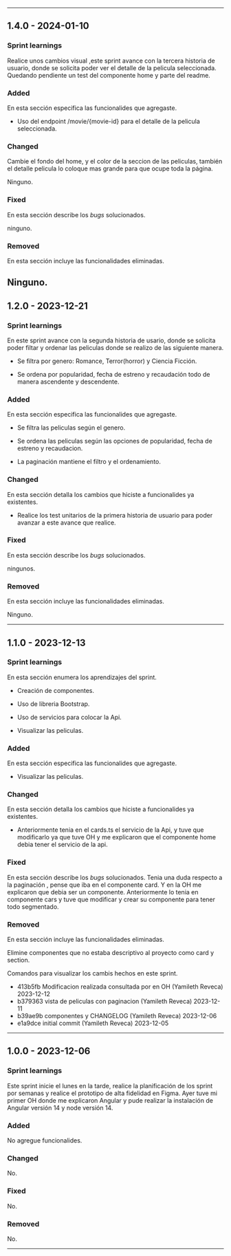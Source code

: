 --------
## 1.4.0 - 2024-01-10


### Sprint learnings

Realice unos cambios visual ,este sprint avance con la tercera historia de usuario, donde se solicita poder ver el detalle de la pelicula seleccionada. Quedando pendiente un test del componente home y parte del readme.

### Added

En esta sección especifica las funcionalides que agregaste.

* Uso del endpoint /movie/{movie-id} para el detalle de la pelicula seleccionada.

### Changed

Cambie el fondo del home, y el color de la seccion de las peliculas, también el detalle pelicula lo coloque mas grande para que ocupe toda la página.

Ninguno.

### Fixed

En esta sección describe los _bugs_ solucionados.

ninguno.

### Removed

En esta sección incluye las funcionalidades eliminadas.

Ninguno.
--------

## 1.2.0 - 2023-12-21


### Sprint learnings

En este sprint avance con la segunda historia de usario, donde se solicita poder filtar y ordenar las peliculas donde se realizo de las siguiente manera.

* Se filtra por genero: Romance, Terror(horror) y Ciencia Ficción.

* Se ordena por popularidad, fecha de estreno y recaudación todo de manera ascendente y descendente.


### Added
En esta sección especifica las funcionalides que agregaste.

* Se filtra las peliculas según el genero.

* Se ordena las peliculas según las opciones de popularidad, fecha de estreno y recaudacion.

* La paginación mantiene el filtro y el ordenamiento.


### Changed
En esta sección detalla los cambios que hiciste a funcionalides ya existentes.

* Realice los test unitarios de la primera historia de usuario para poder avanzar a este avance que realice.

### Fixed
En esta sección describe los _bugs_ solucionados.

ningunos.

### Removed
En esta sección incluye las funcionalidades eliminadas.

Ninguno.


--------
## 1.1.0 - 2023-12-13


### Sprint learnings
En esta sección enumera los aprendizajes del sprint.

* Creación de componentes.

* Uso de libreria Bootstrap.

* Uso de servicios para colocar la Api.

* Visualizar las peliculas.



### Added
En esta sección especifica las funcionalides que agregaste.

* Visualizar las peliculas.


### Changed
En esta sección detalla los cambios que hiciste a funcionalides ya existentes.

* Anteriormente tenia en el cards.ts el servicio de la Api, y tuve que modificarlo ya que tuve OH y me explicaron que el componente home debia tener el servicio de la api.

### Fixed
En esta sección describe los _bugs_ solucionados.
Tenia una duda respecto a la paginación , pense que iba en el componente card. Y en la OH me explicaron que debia ser un componente. Anteriormente lo tenia en componente cars y tuve que modificar y crear su componente para tener todo segmentado.

### Removed
En esta sección incluye las funcionalidades eliminadas.

Elimine componentes que no estaba descriptivo al proyecto como card y section.

Comandos para visualizar los cambis hechos en este sprint.

* 413b5fb Modificacion realizada consultada por en OH (Yamileth Reveca) 2023-12-12
* b379363 vista de peliculas con paginacion (Yamileth Reveca) 2023-12-11
* b39ae9b componentes y CHANGELOG (Yamileth Reveca) 2023-12-06
* e1a9dce initial commit (Yamileth Reveca) 2023-12-05


-----

## 1.0.0 - 2023-12-06

### Sprint learnings

Este sprint inicie el lunes en la tarde, realice la planificación de los sprint por semanas y realice el prototipo de alta fidelidad en Figma. Ayer tuve mi primer OH donde me explicaron Angular y pude realizar la instalación de Angular versión 14 y node versión 14.

### Added

No agregue funcionalides.

### Changed

No.

### Fixed

No.

### Removed

No.

--------